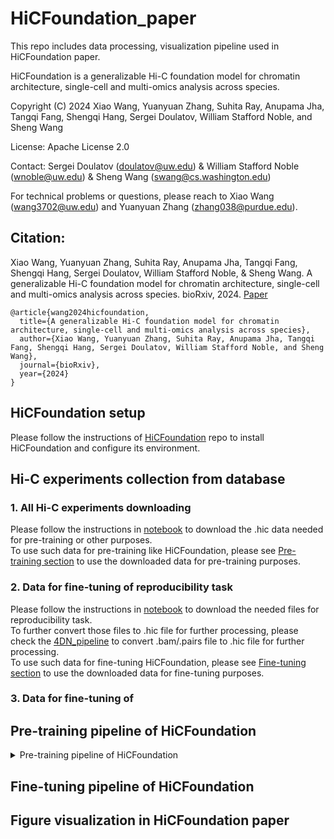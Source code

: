 # HiCFoundation_paper

This repo includes data processing, visualization pipeline used in HiCFoundation paper. 

HiCFoundation is a generalizable Hi-C foundation model for chromatin architecture, single-cell and multi-omics analysis across species.

Copyright (C) 2024 Xiao Wang, Yuanyuan Zhang, Suhita Ray, Anupama Jha, Tangqi Fang, Shengqi Hang, Sergei Doulatov, William Stafford Noble, and Sheng Wang

License: Apache License 2.0

Contact:  Sergei Doulatov (doulatov@uw.edu) & William Stafford Noble (wnoble@uw.edu) & Sheng Wang (swang@cs.washington.edu)

For technical problems or questions, please reach to Xiao Wang (wang3702@uw.edu) and Yuanyuan Zhang (zhang038@purdue.edu).

## Citation:
Xiao Wang, Yuanyuan Zhang, Suhita Ray, Anupama Jha, Tangqi Fang, Shengqi Hang, Sergei Doulatov, William Stafford Noble, & Sheng Wang. A generalizable Hi-C foundation model for chromatin architecture, single-cell and multi-omics analysis across species. bioRxiv, 2024. [Paper](https://www.biorxiv.org/content/10.1101/2024.12.16.628821)
<br>
```
@article{wang2024hicfoundation,   
  title={A generalizable Hi-C foundation model for chromatin architecture, single-cell and multi-omics analysis across species},   
  author={Xiao Wang, Yuanyuan Zhang, Suhita Ray, Anupama Jha, Tangqi Fang, Shengqi Hang, Sergei Doulatov, William Stafford Noble, and Sheng Wang},    
  journal={bioRxiv},    
  year={2024}    
}   
```

## HiCFoundation setup
Please follow the instructions of [HiCFoundation](https://github.com/Noble-Lab/HiCFoundation) repo to install HiCFoundation and configure its environment.


## Hi-C experiments collection from database
### 1. All Hi-C experiments downloading
Please follow the instructions in [notebook](notebooks/pretrain_data.ipynb) to download the .hic data needed for pre-training or other purposes. <br>
To use such data for pre-training like HiCFoundation, please see [Pre-training section](#Pre-training-pipeline-of-HiCFoundation) to use the downloaded data for pre-training purposes.

### 2. Data for fine-tuning of reproducibility task
Please follow the instructions in [notebook](notebooks/reproducibility_data.ipynb) to download the needed files for reproducibility task. <br>
To further convert those files to .hic file for further processing, please check the 
[4DN_pipeline](https://github.com/4dn-dcic/docker-4dn-hic) to convert .bam/.pairs file to .hic file for further processing. <br>
To use such data for fine-tuning HiCFoundation, please see [Fine-tuning section](#fine-tuning-pipeline-of-hicfoundation) to use the downloaded data for fine-tuning purposes.

### 3. Data for fine-tuning of 

## Pre-training pipeline of HiCFoundation

<details>
<summary>Pre-training pipeline of HiCFoundation</summary>

### 1. Convert different formats to pickle array file
We can support the Hi-C experiments recorded in the following format. Please use the following script under ``utils`` directory to convert them into .pkl file for further processing. 
- .hic file: Please use [hic2array.py](utils/hic2array.py) script to convert all cis, trans contact to .pkl file.
- .cool file: Please use [cool2array.py](utils/cool2array.py) script to convert all cis, trans contact to .pkl file.
- .pairs file: Please user [pairs2array.py](utils/pairs2array.py) script to convert all contact to .pkl file.

All the instructions in run is included in the script. You can simply run the following command to get instructions for each converting script:
```
python3 [script.py]
```
Then you can see detailed instructions in the command line. 

### 2. Generate submatrix from .pkl file
Please run the following command to generate submatrices from ,pkl file:
```
python3 scan_array.py --input_pkl_path [pkl_path] --input_row_size 448 \
    --input_col_size 448 --stride_row 224 --stride_col 224 \
    --output_dir [output_dir] --filter_threshold 0.01
```
- pkl_path: str, input pickle path
- output_dir: str, output directory
- filter_threshold: float, the threshold to filter out the submatrices with too many zeros. Here we filtered submatrices that did not have 1% entries have nonzero reads.

The suggested submatrices output of each pkl should be put under the ``output_dir/[hic_id]``, that can be easily processed by the pre-training framework in [HiCFoundation](https://github.com/Noble-Lab/HiCFoundation) repo.

### 3. Pre-training of HiCFoundation
After preparing the data, please follow the pre-training framework instructions on [HiCFoundation](https://github.com/Noble-Lab/HiCFoundation).  <br>
Then you can train HiCFoundation from scratch.


</details>

## Fine-tuning pipeline of HiCFoundation


## Figure visualization in HiCFoundation paper
